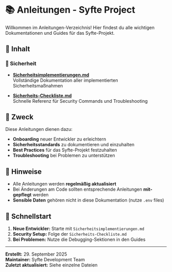 # 📚 Anleitungen - Syfte Project

Willkommen im Anleitungen-Verzeichnis! Hier findest du alle wichtigen Dokumentationen und Guides für das Syfte-Projekt.

## 📁 Inhalt

### 🔐 Sicherheit
- **[Sicherheitsimplementierungen.md](./Sicherheitsimplementierungen.md)**  
  Vollständige Dokumentation aller implementierten Sicherheitsmaßnahmen

- **[Sicherheits-Checkliste.md](./Sicherheits-Checkliste.md)**  
  Schnelle Referenz für Security Commands und Troubleshooting

## 🎯 Zweck

Diese Anleitungen dienen dazu:
- **Onboarding** neuer Entwickler zu erleichtern
- **Sicherheitsstandards** zu dokumentieren und einzuhalten
- **Best Practices** für das Syfte-Projekt festzuhalten
- **Troubleshooting** bei Problemen zu unterstützen

## 📝 Hinweise

- Alle Anleitungen werden **regelmäßig aktualisiert**
- Bei Änderungen am Code sollten entsprechende Anleitungen **mit-gepflegt** werden
- **Sensible Daten** gehören nicht in diese Dokumentation (nutze `.env` files)

## 🚀 Schnellstart

1. **Neue Entwickler:** Starte mit `Sicherheitsimplementierungen.md`
2. **Security Setup:** Folge der `Sicherheits-Checkliste.md`
3. **Bei Problemen:** Nutze die Debugging-Sektionen in den Guides

---

**Erstellt:** 29. September 2025  
**Maintainer:** Syfte Development Team  
**Zuletzt aktualisiert:** Siehe einzelne Dateien